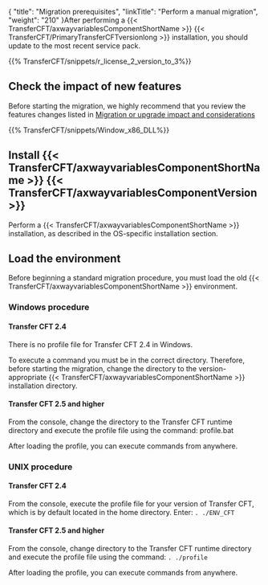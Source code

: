 {
    "title": "Migration prerequisites",
    "linkTitle": "Perform a manual migration",
    "weight": "210"
}After performing a {{< TransferCFT/axwayvariablesComponentShortName  >}} {{< TransferCFT/PrimaryTransferCFTversionlong  >}} installation, you should update to the most recent service pack.

{{% TransferCFT/snippets/r_license_2_version_to_3%}}

Check the impact of new features
--------------------------------

Before starting the migration, we highly recommend that you review the features changes listed in [Migration or upgrade impact and considerations](../../../#Migratio)

{{% TransferCFT/snippets/Window_x86_DLL%}}

Install {{< TransferCFT/axwayvariablesComponentShortName  >}} {{< TransferCFT/axwayvariablesComponentVersion  >}}
---------------------------------------------------------------------------------------------------------------------------

Perform a {{< TransferCFT/axwayvariablesComponentShortName  >}} installation, as described in the OS-specific installation section.

Load the environment
--------------------

Before beginning a standard migration procedure, you must load the old {{< TransferCFT/axwayvariablesComponentShortName  >}} environment.

### Windows procedure

#### Transfer CFT 2.4

There is no profile file for Transfer CFT 2.4 in Windows.

To execute a command you must be in the correct directory. Therefore, before starting the migration, change the directory to the version-appropriate {{< TransferCFT/axwayvariablesComponentShortName  >}} installation directory.

#### Transfer CFT 2.5 and higher

From the console, change the directory to the Transfer CFT runtime directory and execute the profile file using the command: profile.bat

After loading the profile, you can execute commands from anywhere.

### UNIX procedure

#### Transfer CFT 2.4

From the console, execute the profile file for your version of Transfer CFT, which is by default located in the home directory. Enter: `. ./ENV_CFT`

#### Transfer CFT 2.5 and higher

From the console, change directory to the Transfer CFT runtime directory and execute the profile file using the command: `. ./profile`

After loading the profile, you can execute commands from anywhere.
